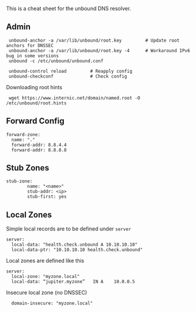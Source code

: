 This is a cheat sheet for the unbound DNS resolver.

## Admin 

     unbound-anchor -a /var/lib/unbound/root.key         # Update root anchors for DNSSEC
     unbound-anchor -a /var/lib/unbound/root.key -4      # Workaround IPv6 bug in some versions
     unbound -c /etc/unbound/unbound.conf

     unbound-control reload         # Reapply config
     unbound-checkconf              # Check config
     
Downloading root hints 

     wget https://www.internic.net/domain/named.root -O /etc/unbound/root.hints
     
## Forward Config

    forward-zone:
      name: "."
      forward-addr: 8.8.4.4
      forward-addr: 8.8.8.8

## Stub Zones

    stub-zone:
            name: "<name>"
            stub-addr: <ip>
            stub-first: yes

## Local Zones

Simple local records are to be defined under `server`

    server:
      local-data: "health.check.unbound A 10.10.10.10"
      local-data-ptr: "10.10.10.10 health.check.unbound"

Local zones are defined like this

    server:
      local-zone: "myzone.local"    
      local-data: “jupiter.myzone”   IN A    10.0.0.5

Insecure local zone (no DNSSEC)

      domain-insecure: "myzone.local"

